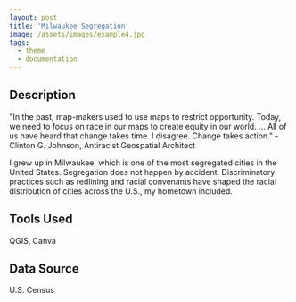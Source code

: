 ```yaml
---
layout: post
title: 'Milwaukee Segregation'
image: /assets/images/example4.jpg
tags:
  - theme
  - documentation
---
```


## Description
"In the past, map-makers used to use maps to restrict opportunity. Today, we need to focus on race in our maps to create equity in our world. ... All of us have heard that change takes time. I disagree. Change takes action."
-Clinton G. Johnson, Antiracist Geospatial Architect

I grew up in Milwaukee, which is one of the most segregated cities in the United States. Segregation does not happen by accident. Discriminatory practices such as redlining and racial convenants have shaped the racial distribution of cities across the U.S., my hometown included.

## Tools Used
QGIS, Canva

## Data Source
U.S. Census
